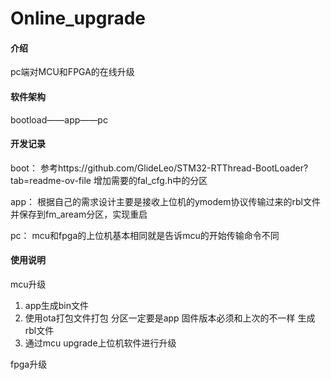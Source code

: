 # Online_upgrade

#### 介绍
pc端对MCU和FPGA的在线升级

#### 软件架构
bootload——app——pc


#### 开发记录

boot：
    参考https://github.com/GlideLeo/STM32-RTThread-BootLoader?tab=readme-ov-file 增加需要的fal_cfg.h中的分区

app：
    根据自己的需求设计主要是接收上位机的ymodem协议传输过来的rbl文件并保存到fm_aream分区，实现重启

pc：
    mcu和fpga的上位机基本相同就是告诉mcu的开始传输命令不同


#### 使用说明

mcu升级
1.  app生成bin文件
2.  使用ota打包文件打包 分区一定要是app 固件版本必须和上次的不一样  生成rbl文件
3.  通过mcu upgrade上位机软件进行升级

fpga升级

